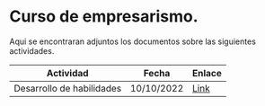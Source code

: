 # Curso de empresarismo.

Aqui se encontraran adjuntos los documentos sobre las siguientes actividades.

| Actividad | Fecha | Enlace |
|---|---|---|
| Desarrollo de habilidades | 10/10/2022 | [Link](/2022/4/EMPRESARISMO/desarrollo-de-habilidades.md) |
